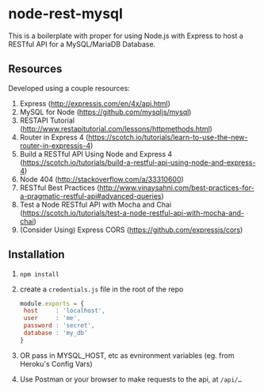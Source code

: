 # node-rest-mysql

This is a boilerplate with proper for using Node.js with Express to host a RESTful API for a MySQL/MariaDB Database.

## Resources

Developed using a couple resources:

1. Express (http://expressjs.com/en/4x/api.html)
2. MySQL for Node (https://github.com/mysqljs/mysql)
3. RESTAPI Tutorial (http://www.restapitutorial.com/lessons/httpmethods.html)
4. Router in Express 4 (https://scotch.io/tutorials/learn-to-use-the-new-router-in-expressjs-4)
5. Build a RESTful API Using Node and Express 4 (https://scotch.io/tutorials/build-a-restful-api-using-node-and-express-4)
6. Node 404 (http://stackoverflow.com/a/33310600)
7. RESTful Best Practices (http://www.vinaysahni.com/best-practices-for-a-pragmatic-restful-api#advanced-queries)
8. Test a Node RESTful API with Mocha and Chai (https://scotch.io/tutorials/test-a-node-restful-api-with-mocha-and-chai)
9. (Consider Using) Express CORS (https://github.com/expressjs/cors)

## Installation

1. `npm install`

2. create a `credentials.js` file in the root of the repo

   ```javascript
   module.exports = {
   	host     : 'localhost',
   	user     : 'me',
   	password : 'secret',
   	database : 'my_db'
   }
   ```

3. OR pass in MYSQL_HOST, etc as evnironment variables (eg. from Heroku's Config Vars)

4. Use Postman or your browser to make requests to the api, at `/api/…`